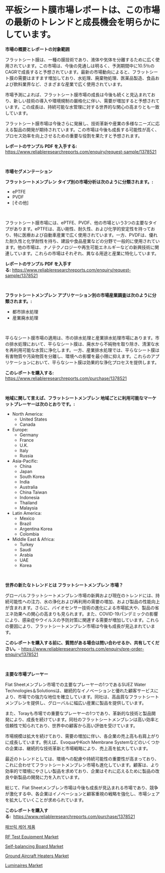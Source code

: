 <p><h1>平板シート膜市場レポートは、この市場の最新のトレンドと成長機会を明らかにしています。</h1></p><p><strong>市場の概要とレポートの対象範囲</strong></p>
<p><p>フラットシート膜は、一種の膜技術であり、液体や気体を分離するために広く使用されています。この市場は、今後の見通しは明るく、予測期間中に10.5％のCAGRで成長すると予想されています。最新の市場動向によると、フラットシート膜の需要はますます増加しており、水処理、廃棄物処理、医薬品製造、食品および飲料業界など、さまざまな産業で広く使用されています。</p><p>市場予測によれば、フラットシート膜市場の成長は今後も続くと見込まれており、新しい技術の導入や環境規制の厳格化に伴い、需要が増加すると予想されています。この成長は、持続可能な水管理に対する世界的な関心の高まりとも一致しています。</p><p>フラットシート膜市場は今後さらに発展し、技術革新や産業の多様なニーズに応える製品の開発が期待されています。この市場は今後も成長する可能性が高く、プロセス効率を向上させるための重要な役割を果たすと予想されます。</p></p>
<p><strong>レポートのサンプル PDF を入手する:</strong> <a href="https://www.reliableresearchreports.com/enquiry/request-sample/1378521">https://www.reliableresearchreports.com/enquiry/request-sample/1378521</a></p>
<p>&nbsp;</p>
<p><strong>市場セグメンテーション</strong></p>
<p><strong>フラットシートメンブレン タイプ別の市場分析は次のように分類されます。:</strong></p>
<p><ul><li>ePTFE</li><li>PVDF</li><li>[その他]</li></ul></p>
<p>&nbsp;</p>
<p><p>フラットシート膜市場には、ePTFE、PVDF、他の市場という3つの主要なタイプがあります。ePTFEは、高い剛性、耐久性、および化学的安定性を持っており、特に医療および自動車産業で広く使用されています。一方、PVDFは、優れた耐久性と化学耐性を持ち、建設や食品産業などの分野で一般的に使用されています。他の市場は、ナノテクノロジーや再生可能エネルギーなどの新興技術に関連しています。これらの市場はそれぞれ、異なる用途と産業に特化しています。</p></p>
<p><strong>レポートのサンプル PDF を入手する:</strong>&nbsp;<a href="https://www.reliableresearchreports.com/enquiry/request-sample/1378521">https://www.reliableresearchreports.com/enquiry/request-sample/1378521</a></p>
<p>&nbsp;</p>
<p><strong> フラットシートメンブレン アプリケーション別の市場産業調査は次のように分類されます。:</strong></p>
<p><ul><li>都市排水処理</li><li>産業廃水処理</li></ul></p>
<p>&nbsp;</p>
<p><p>平らなシート膜市場の適用は、市の排水処理と産業排水処理市場にあります。市の排水処理において、平らなシート膜は、廃水から不純物を取り除き、清潔な水を再利用可能な水質に浄化します。一方、産業排水処理では、平らなシート膜は有害物質や汚染物質を分離し、環境への影響を最小限に抑えます。これらのアプリケーションにおいて、平らなシート膜は効果的な浄化プロセスを提供します。</p></p>
<p><strong>このレポートを購入する:</strong>&nbsp; <a href="https://www.reliableresearchreports.com/purchase/1378521">https://www.reliableresearchreports.com/purchase/1378521</a></p>
<p>&nbsp;</p>
<p><strong>地域に関して言えば、フラットシートメンブレン 地域ごとに利用可能なマーケットプレーヤーは次のとおりです。:</strong></p>
<p><ul>
    <li>
        North America:
        <ul>
            <li>United States</li>
            <li>Canada</li>
        </ul>
    </li>
    <li>
        Europe:
        <ul>
            <li>Germany</li>
            <li>France</li>
            <li>U.K.</li>
            <li>Italy</li>
            <li>Russia</li>
        </ul>
    </li>
    <li>
        Asia-Pacific:
        <ul>
            <li>China</li>
            <li>Japan</li>
            <li>South Korea</li>
            <li>India</li>
            <li>Australia</li>
            <li>China Taiwan</li>
            <li>Indonesia</li>
            <li>Thailand</li>
            <li>Malaysia</li>
        </ul>
    </li>
    <li>
        Latin America:
        <ul>
            <li>Mexico</li>
            <li>Brazil</li>
            <li>Argentina Korea</li>
            <li>Colombia</li>
        </ul>
    </li>
    <li>
        Middle East & Africa:
        <ul>
            <li>Turkey</li>
            <li>Saudi</li>
            <li>Arabia</li>
            <li>UAE</li>
            <li>Korea</li>
        </ul>
    </li>
    </ul></p>
<p>&nbsp;</p>
<p><strong>世界の新たなトレンドとは フラットシートメンブレン 市場？</strong></p>
<p><p>グローバルフラットシートメンブレン市場の新興および現在のトレンドには、持続可能性への注力、水の浄化および再利用の需要の増加、および製品の性能向上が含まれます。さらに、バイオセンサー技術の進化による市場拡大や、製品の省エネ効果への関心の高まりも見られます。また、COVID-19パンデミックの影響により、感染症やウイルスの予防対策に関連する需要が増加しています。これらの要因により、フラットシートメンブレン市場は今後も成長が見込まれています。</p></p>
<p><strong>このレポートを購入する前に、質問がある場合は問い合わせるか、共有してください。</strong>- <a href="https://www.reliableresearchreports.com/enquiry/pre-order-enquiry/1378521">https://www.reliableresearchreports.com/enquiry/pre-order-enquiry/1378521</a></p>
<p>&nbsp;</p>
<p><strong>主要な市場プレーヤー</strong></p>
<p><p>Flat Sheetメンブレン市場での主要なプレーヤーの1つであるSUEZ Water Technologies＆Solutionsは、継続的なイノベーションと優れた顧客サービスにより、市場での強力な地位を確立しています。同社は、高品質なフラットシートメンブレンを提供し、グローバルに幅広い産業に製品を提供しています。</p><p>また、Torayも市場での重要なプレーヤーの1つであり、革新的な技術と製品開発により、成長を続けています。同社のフラットシートメンブレンは高い効率と信頼性で知られており、世界中の顧客から高い評価を受けています。</p><p>市場規模は拡大を続けており、需要の増加に伴い、各企業の売上高も右肩上がりに成長しています。例えば、EvoquaやKoch Membrane Systemなどのいくつかの企業は、継続的な技術革新と市場戦略により、売上高を拡大しています。</p><p>最近のトレンドとしては、環境への配慮や持続可能性の重要性が高まっており、これに合わせてフラットシートメンブレン市場も進化しています。顧客は、より効率的で環境にやさしい製品を求めており、企業はそれに応えるために製品の改良や新製品の開発に力を入れています。</p><p>総じて、Flat Sheetメンブレン市場は今後も成長が見込まれる市場であり、競争が激化する中、各企業はイノベーションと顧客重視の戦略を強化し、市場シェアを拡大していくことが求められています。</p></p>
<p><strong>このレポートを購入する:</strong>&nbsp;&nbsp;<a href="https://www.reliableresearchreports.com/purchase/1378521">https://www.reliableresearchreports.com/purchase/1378521</a></p>
<p><p><a href="https://github.com/vsnao330707/Market-Research-Report-List-1/blob/main/57155993270.md">패브릭 케어 제품</a></p><p><a href="https://view.publitas.com/reportprime-1/rf-test-equipment-market-analysis-and-market-size-global-industry-overview-market-segmentation-and-forecast-2024-to-2031/">RF Test Equipment Market</a></p><p><a href="https://issuu.com/reportprime-2/docs/self-balancing-board-market-size-2030.pptx">Self-balancing Board Market</a></p><p><a href="https://issuu.com/reportprime-2/docs/ground-aircraft-heaters-market-size-2030.pptx">Ground Aircraft Heaters Market</a></p><p><a href="https://github.com/luckyshygirl/Market-Research-Report-List-3/blob/main/luminaires-market.md">Luminaires Market</a></p></p>